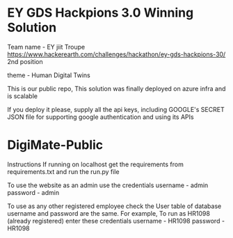 # EY GDS Hackpions 3.0 Winning Solution 
Team name - EY jiit Troupe
https://www.hackerearth.com/challenges/hackathon/ey-gds-hackpions-30/ 
2nd position 

theme - Human Digital Twins

This is our public repo, This solution was finally deployed on azure infra and is scalable

If you deploy it please, supply all the api keys, including GOOGLE's SECRET JSON file for supporting google authentication and using its APIs


# DigiMate-Public
Instructions
If running on localhost get the requirements from requirements.txt and run the run.py file

To use the website as an admin use the credentials
username - admin
password - admin

To use as any other registered employee check the User table of database username and password are the same.
For example, 
To run as HR1098 (already registered) enter these credentials
username - HR1098
password - HR1098
